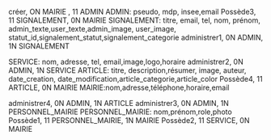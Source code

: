 créer, ON MAIRIE , 11 ADMIN
ADMIN: pseudo, mdp, insee,email
Possède3, 11 SIGNALEMENT, 0N MAIRIE
SIGNALEMENT: titre, email, tel, nom, prénom, admin_texte,user_texte,admin_image, user_image, statut_id,signalement_statut,signalement_categorie
administrer1, 0N ADMIN, 1N SIGNALEMENT

SERVICE: nom, adresse, tel, email,image,logo,horaire
administrer2, 0N ADMIN, 1N SERVICE
ARTICLE: titre, description,résumer, image, auteur, date_creation, date_modification,article_categorie,article_color
Possède4, 11 ARTICLE, 0N MAIRIE
MAIRIE:nom,adresse,téléphone,horaire,email

administrer4, 0N ADMIN, 1N ARTICLE
administrer3, 0N ADMIN, 1N PERSONNEL_MAIRIE
PERSONNEL_MAIRIE: nom,prénom,role,photo
Possède1, 11 PERSONNEL_MAIRIE, 1N MAIRIE
Possède2, 11 SERVICE, 0N MAIRIE
